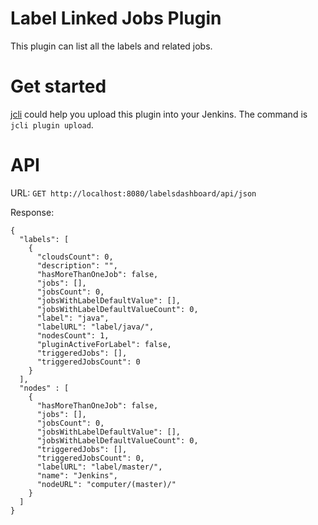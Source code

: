 # Label Linked Jobs Plugin

This plugin can list all the labels and related jobs.

# Get started

[jcli](https://github.com/jenkins-zh/jenkins-cli) could help you upload this plugin into your
Jenkins. The command is `jcli plugin upload`.

# API

URL: `GET http://localhost:8080/labelsdashboard/api/json`

Response:
```
{
  "labels": [
    {
      "cloudsCount": 0,
      "description": "",
      "hasMoreThanOneJob": false,
      "jobs": [],
      "jobsCount": 0,
      "jobsWithLabelDefaultValue": [],
      "jobsWithLabelDefaultValueCount": 0,
      "label": "java",
      "labelURL": "label/java/",
      "nodesCount": 1,
      "pluginActiveForLabel": false,
      "triggeredJobs": [],
      "triggeredJobsCount": 0
    }
  ],
  "nodes" : [
    {
      "hasMoreThanOneJob": false,
      "jobs": [],
      "jobsCount": 0,
      "jobsWithLabelDefaultValue": [],
      "jobsWithLabelDefaultValueCount": 0,
      "triggeredJobs": [],
      "triggeredJobsCount": 0,
      "labelURL": "label/master/",
      "name": "Jenkins",
      "nodeURL": "computer/(master)/"
    }
  ]
}
```
